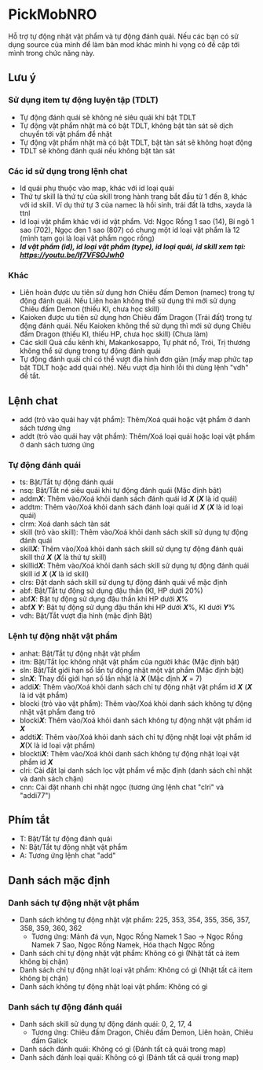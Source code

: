 # PickMobNRO
 
Hỗ trợ tự động nhặt vật phẩm và tự động đánh quái. Nếu các bạn có sử dụng source của mình để làm bản mod khác mình hi vọng có đề cập tới mình trong chức năng này.

## Lưu ý
### Sử dụng item tự động luyện tập (TDLT)
- Tự động đánh quái sẽ không né siêu quái khi bật TDLT
- Tự động vật phẩm nhặt mà có bật TDLT, không bật tàn sát sẽ dịch chuyển tới vật phẩm để nhặt
- Tự động vật phẩm nhặt mà có bật TDLT, bật tàn sát sẽ không hoạt động
- TDLT sẽ không đánh quái nếu không bật tàn sát

### Các id sử dụng trong lệnh chat
- Id quái phụ thuộc vào map, khác với id loại quái
- Thứ tự skill là thứ tự của skill trong hành trang bắt đầu từ 1 đến 8, khác với id skill. Ví dụ thứ tự 3 của namec là hồi sinh, trái đất là tdhs, xayda là ttnl
- Id loại vật phẩm khác với id vật phẩm. Vd: Ngọc Rồng 1 sao (14), Bí ngô 1 sao (702), Ngọc đen 1 sao (807) có chung một id loại vật phẩm là 12 (mình tạm gọi là loại vật phẩm ngọc rồng)
- ***Id vật phẩm (id), id loại vật phẩm (type), id loại quái, id skill xem tại: https://youtu.be/If7VFSOJwh0***

### Khác
- Liên hoàn được ưu tiên sử dụng hơn Chiêu đấm Demon (namec) trong tự động đánh quái. Nếu Liên hoàn không thể sử dụng thì mới sử dụng Chiêu đấm Demon (thiếu KI, chưa học skill)
- Kaioken được ưu tiên sử dụng hơn Chiêu đấm Dragon (Trái đất) trong tự động đánh quái. Nếu Kaioken không thể sử dụng thì mới sử dụng Chiêu đấm Dragon (thiếu KI, thiếu HP, chưa học skill) (Chưa làm)
- Các skill Quả cầu kênh khi, Makankosappo, Tự phát nổ, Trói, Trị thương không thể sử dụng trong tự động đánh quái
- Tự động đánh quái chỉ có thể vượt địa hình đơn giản (mấy map phức tạp bật TDLT hoặc add quái nhé). Nếu vượt địa hình lỗi thì dùng lệnh "vdh" để tắt.

## Lệnh chat
- add (trỏ vào quái hay vật phẩm): Thêm/Xoá quái hoặc vật phẩm ở danh sách tương ứng
- addt (trỏ vào quái hay vật phẩm): Thêm/Xoá loại quái hoặc loại vật phẩm ở danh sách tương ứng

### Tự động đánh quái
- ts: Bật/Tắt tự động đánh quái
- nsq: Bật/Tắt né siêu quái khi tự động đánh quái (Mặc định bật)
- addm***X***: Thêm vào/Xoá khỏi danh sách đánh quái id ***X*** (***X*** là id quái)
- addtm: Thêm vào/Xoá khỏi danh sách đánh loại quái id ***X*** (***X*** là id loại quái)
- clrm: Xoá danh sách tàn sát
- skill (trỏ vào skill): Thêm vào/Xoá khỏi danh sách skill sử dụng tự động đánh quái
- skill***X***: Thêm vào/Xoá khỏi danh sách skill sử dụng tự động đánh quái skill thứ ***X*** (***X*** là thứ tự skill)
- skillid***X***: Thêm vào/Xoá khỏi danh sách skill sử dụng tự động đánh quái skill id ***X*** (***X*** là id skill)
- clrs: Đặt danh sách skill sử dụng tự động đánh quái về mặc định
- abf: Bật/Tắt tự động sử dụng đậu thần (KI, HP dưới 20%)
- abf***X***: Bật tự động sử dụng đậu thần khi HP dưới ***X***%
- abf***X*** ***Y***: Bật tự động sử dụng đậu thần khi HP dưới ***X***%, KI dưới ***Y***%
- vdh: Bật/Tắt vượt địa hình (mặc định Bật)

### Lệnh tự động nhặt vật phẩm
- anhat: Bật/Tắt tự động nhặt vật phẩm
- itm: Bật/Tắt lọc không nhặt vật phẩm của người khác (Mặc định bật)
- sln: Bật/Tắt giới hạn số lần tự động nhặt một vật phẩm (Mặc định bật)
- sln***X***: Thay đổi giới hạn số lần nhặt là ***X*** (Mặc định ***X*** = 7)
- addi***X***: Thêm vào/Xoá khỏi danh sách chỉ tự động nhặt vật phẩm id ***X*** (***X*** là id vật phẩm)
- blocki (trỏ vào vật phẩm): Thêm vào/Xoá khỏi danh sách không tự động nhặt vật phẩm đang trỏ
- blocki***X***: Thêm vào/Xoá khỏi danh sách không tự động nhặt vật phẩm id ***X***
- addti***X***: Thêm vào/Xoá khỏi danh sách chỉ tự động nhặt loại vật phẩm id ***X***(X là id loại vật phẩm)
- blockti***X***: Thêm vào/Xoá khỏi danh sách không tự động nhặt loại vật phẩm id ***X***
- clri: Cài đặt lại danh sách lọc vật phẩm vể mặc định (danh sách chỉ nhặt và danh sách chặn)
- cnn: Cài đặt nhanh chỉ nhặt ngọc (tương ứng lệnh chat "clri" và "addi77")

## Phím tắt
- T: Bật/Tắt tự động đánh quái
- N: Bật/Tắt tự động nhặt vật phẩm
- A: Tương ứng lệnh chat "add"

## Danh sách mặc định
### Danh sách tự động nhặt vật phẩm
- Danh sách không tự động nhặt vật phẩm: 225, 353, 354, 355, 356, 357, 358, 359, 360, 362
  - Tương ứng: Mảnh đá vụn, Ngọc Rồng Namek 1 Sao -> Ngọc Rồng Namek 7 Sao, Ngọc Rồng Namek, Hóa thạch Ngọc Rồng
- Danh sách chỉ tự động nhặt vật phẩm: Không có gì (Nhặt tất cả item không bị chặn)
- Danh sách chỉ tự động nhặt loại vật phẩm: Không có gì (Nhặt tất cả item không bị chặn)
- Danh sách không tự động nhặt loại vật phẩm: Không có gì

### Danh sách tự động đánh quái
- Danh sách skill sử dụng tự động đánh quái: 0, 2, 17, 4
  - Tương ứng: Chiêu đấm Dragon, Chiêu đấm Demon, Liên hoàn, Chiêu đấm Galick
- Danh sách đánh quái: Không có gì (Đánh tất cả quái trong map)
- Danh sách đánh loại quái: Không có gì (Đánh tất cả quái trong map)